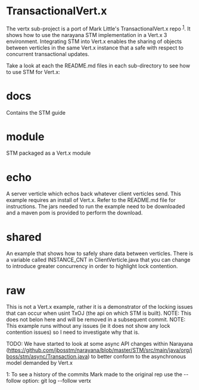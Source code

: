 TransactionalVert.x
===================

The vertx sub-project is a port of Mark Little's TransactionalVert.x repo <sup>[1](#history)</sup>. It shows how to use the narayana STM implementation in a Vert.x 3 environment. Integrating STM into Vert.x enables the sharing of objects between verticles in the same Vert.x instance that a safe with respect to concurrent transactional updates.

Take a look at each the README.md files in each sub-directory to see how to use STM for Vert.x:

# docs

  Contains the STM guide

# module 

  STM packaged as a Vert.x module

# echo

  A server verticle which echos back whatever client verticles send.
  This example requires an install of Vert.x. Refer to the README.md file for instructions.
  The jars needed to run the example need to be downloaded and a maven pom is provided to
  perform the download.

# shared

  An example that shows how to safely share data between verticles. 
  There is a variable called INSTANCE\_CNT in ClientVerticle.java that you can change to introduce
  greater concurrency in order to highlight lock contention.

# raw 

  This is not a Vert.x example, rather it is a demonstrator of the locking issues that can occur when usint TxOJ (the api on which STM is built).
  NOTE: This does not belon here and will be removed in a subsequent commit.
  NOTE: This example runs without any issues (ie it does not show any lock contention issues) so I need
        to investigate why that is.

TODO: We have started to look at some async API changes within Narayana (https://github.com/jbosstm/narayana/blob/master/STM/src/main/java/org/jboss/stm/async/Transaction.java) to better conform to the asynchronous model demanded by Vert.x



<a name="githistory">1</a>: To see a history of the commits Mark made to the original rep use the --follow option: git log --follow vertx
